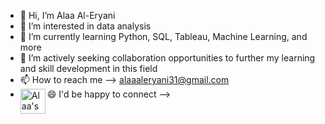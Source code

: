 - 👋 Hi, I’m Alaa Al-Eryani
- 👀 I’m interested in data analysis
- 🌱 I’m currently learning Python, SQL, Tableau, Machine Learning, and more
- 🤝 I’m actively seeking collaboration opportunities to further my learning and skill development in this field 
- 📫 How to reach me --> alaaaleryani31@gmail.com
- 😄 I'd be happy to connect -->   <a href="https://www.linkedin.com/in/alaa-aleryani-6183a121b/">
                                      <img align="left" alt="Alaa's Linkedin" width="40px" 
                                      src="https://img.icons8.com/fluency/48/linkedin.png" />
                                      </a>

<!---
alaa-aleryani/alaa-aleryani is a ✨ special ✨ repository because its `README.md` (this file) appears on your GitHub profile.
You can click the Preview link to take a look at your changes.
--->
